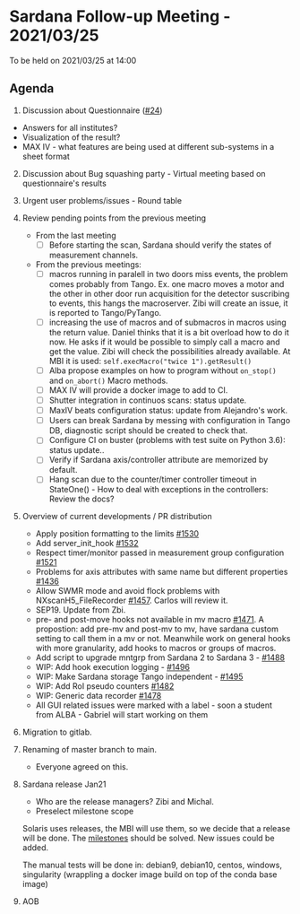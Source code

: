 # Sardana Follow-up Meeting - 2021/03/25

To be held on 2021/03/25 at 14:00

## Agenda

1. Discussion about Questionnaire ([#24](https://github.com/sardana-org/sardana-followup/issues/24))
  - Answers for all institutes?
  - Visualization of the result?
  - MAX IV - what features are being used at different sub-systems in a sheet format
2. Discussion about Bug squashing party - Virtual meeting based on questionnaire's results
3. Urgent user problems/issues - Round table
4. Review pending points from the previous meeting
    - From the last meeting
        - [ ] Before starting the scan, Sardana should verify the states of measurement channels.
     - From the previous meetings:
        - [ ] macros running in paralell in two doors miss events, the problem comes probably from    Tango. Ex. one macro moves a motor and the other in other door run acquisition for the detector suscribing to events, this hangs the macroserver. Zibi will create an issue, it is reported to Tango/PyTango.
        - [ ] increasing the use of macros and of submacros in macros using the return value. Daniel thinks that it is a bit overload how to do it now. He asks if it would be possible to simply call a macro and get the value. Zibi will check the possibilities already available. At MBI it is used: `self.execMacro("twice 1").getResult()`
        - [ ] Alba propose examples on how to program without `on_stop()` and `on_abort()` Macro methods.
        - [ ] MAX IV will provide a docker image to add to CI.
        - [ ] Shutter integration in continuos scans: status update.
        - [ ] MaxIV beats configuration status: update from  Alejandro's work.
        - [ ] Users can break Sardana by messing with configuration in Tango DB, diagnostic script should be created to check that.
        - [ ] Configure CI on buster (problems with test suite on Python 3.6): status update..
        - [ ] Verify if Sardana axis/controller attribute are memorized by default.
        - [ ] Hang scan due to the counter/timer controller timeout in StateOne() - How to deal with exceptions in the controllers: Review the docs?
6. Overview of current developments / PR distribution
    - Apply position formatting to the limits [#1530](https://github.com/sardana-org/sardana/pull/1530)
    - Add server_init_hook [#1532](https://github.com/sardana-org/sardana/pull/1532)
    - Respect timer/monitor passed in measurement group configuration [#1521](https://github.com/sardana-org/sardana/pull/1521)
    - Problems for axis attributes with same name but different properties [#1436](https://github.com/sardana-org/sardana/issues/1436)
    - Allow SWMR mode and avoid flock problems with NXscanH5_FileRecorder [#1457](https://github.com/sardana-org/sardana/issues/1457). Carlos will review it.
    - SEP19. Update from Zbi.
    - pre- and post-move hooks not available in mv macro [#1471](https://github.com/sardana-org/sardana/issues/1471). A propostion: add pre-mv and post-mv to mv, have sardana custom setting to  call them in a mv or not.
      Meanwhile work on general hooks with more granularity, add hooks to macros or groups of macros.
    - Add script to upgrade mntgrp from Sardana 2 to Sardana 3 - [#1488](https://github.com/sardana-org/sardana/pull/1488)
    - WIP: Add hook execution logging - [#1496](https://github.com/sardana-org/sardana/pull/1496)
    - WIP: Make Sardana storage Tango independent - [#1495](https://github.com/sardana-org/sardana/pull/1495)
    - WIP: Add RoI pseudo counters [#1482](https://github.com/sardana-org/sardana/pull/1482)
    - WIP: Generic data recorder [#1478](https://github.com/sardana-org/sardana/pull/1478)
    - All GUI related issues were marked with a label - soon a student from ALBA  - Gabriel will start working on them
    
7. Migration to gitlab. 

8. Renaming of master branch to main.
    - Everyone agreed on this.

9. Sardana release Jan21
   - Who are the release managers? Zibi and Michal.
   - Preselect milestone scope

   Solaris uses releases, the MBI will use them, so we decide that a release will be done.
   The [milestones](https://github.com/sardana-org/sardana/milestone/8) should be solved.
   New issues could be added.

   The manual tests will be done in:
   debian9, debian10, centos, windows, singularity (wrappling a docker image build on top of the conda base image)

10. AOB
